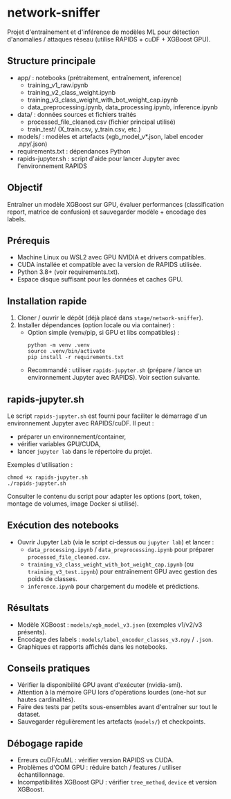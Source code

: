 # network-sniffer

Projet d'entraînement et d'inférence de modèles ML pour détection d'anomalies / attaques réseau (utilise RAPIDS + cuDF + XGBoost GPU).

## Structure principale
- app/ : notebooks (prétraitement, entraînement, inference)
  - training_v1_raw.ipynb
  - training_v2_class_weight.ipynb
  - training_v3_class_weight_with_bot_weight_cap.ipynb
  - data_preprocessing.ipynb, data_processing.ipynb, inference.ipynb
- data/ : données sources et fichiers traités
  - processed_file_cleaned.csv (fichier principal utilisé)
  - train_test/ (X_train.csv, y_train.csv, etc.)
- models/ : modèles et artefacts (xgb_model_v*.json, label encoder .npy/.json)
- requirements.txt : dépendances Python
- rapids-jupyter.sh : script d'aide pour lancer Jupyter avec l'environnement RAPIDS

## Objectif
Entraîner un modèle XGBoost sur GPU, évaluer performances (classification report, matrice de confusion) et sauvegarder modèle + encodage des labels.

## Prérequis
- Machine Linux ou WSL2 avec GPU NVIDIA et drivers compatibles.
- CUDA installée et compatible avec la version de RAPIDS utilisée.
- Python 3.8+ (voir requirements.txt).
- Espace disque suffisant pour les données et caches GPU.

## Installation rapide
1. Cloner / ouvrir le dépôt (déjà placé dans `stage/network-sniffer`).
2. Installer dépendances (option locale ou via container) :
   - Option simple (venv/pip, si GPU et libs compatibles) :
     ```
     python -m venv .venv
     source .venv/bin/activate
     pip install -r requirements.txt
     ```
   - Recommandé : utiliser `rapids-jupyter.sh` (prépare / lance un environnement Jupyter avec RAPIDS). Voir section suivante.

## rapids-jupyter.sh
Le script `rapids-jupyter.sh` est fourni pour faciliter le démarrage d'un environnement Jupyter avec RAPIDS/cuDF. Il peut :
- préparer un environnement/container,
- vérifier variables GPU/CUDA,
- lancer `jupyter lab` dans le répertoire du projet.

Exemples d'utilisation :
```
chmod +x rapids-jupyter.sh
./rapids-jupyter.sh
```
Consulter le contenu du script pour adapter les options (port, token, montage de volumes, image Docker si utilisé).

## Exécution des notebooks
- Ouvrir Jupyter Lab (via le script ci‑dessus ou `jupyter lab`) et lancer :
  - `data_processing.ipynb` / `data_preprocessing.ipynb` pour préparer `processed_file_cleaned.csv`.
  - `training_v3_class_weight_with_bot_weight_cap.ipynb` (ou `training_v3_test.ipynb`) pour entraînement GPU avec gestion des poids de classes.
  - `inference.ipynb` pour chargement du modèle et prédictions.

## Résultats
- Modèle XGBoost : `models/xgb_model_v3.json` (exemples v1/v2/v3 présents).
- Encodage des labels : `models/label_encoder_classes_v3.npy` / `.json`.
- Graphiques et rapports affichés dans les notebooks.

## Conseils pratiques
- Vérifier la disponibilité GPU avant d'exécuter (nvidia-smi).
- Attention à la mémoire GPU lors d'opérations lourdes (one-hot sur hautes cardinalités).
- Faire des tests par petits sous-ensembles avant d'entraîner sur tout le dataset.
- Sauvegarder régulièrement les artefacts (`models/`) et checkpoints.

## Débogage rapide
- Erreurs cuDF/cuML : vérifier version RAPIDS vs CUDA.
- Problèmes d'OOM GPU : réduire batch / features / utiliser échantillonnage.
- Incompatibilités XGBoost GPU : vérifier `tree_method`, `device` et version XGBoost.

